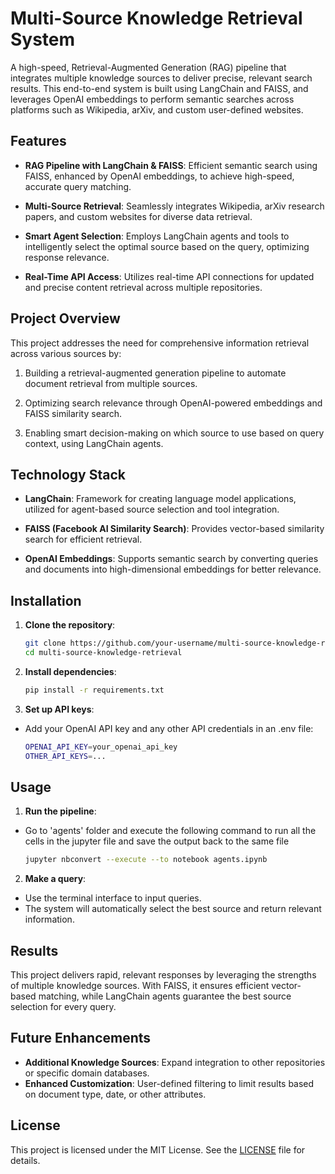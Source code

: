 # Multi-Source Knowledge Retrieval System

A high-speed, Retrieval-Augmented Generation (RAG) pipeline that integrates multiple knowledge sources to deliver precise, relevant search results. This end-to-end system is built using LangChain and FAISS, and leverages OpenAI embeddings to perform semantic searches across platforms such as Wikipedia, arXiv, and custom user-defined websites.

## Features

- **RAG Pipeline with LangChain & FAISS**: 
   Efficient semantic search using FAISS, enhanced by OpenAI embeddings, to achieve high-speed, accurate query matching.

- **Multi-Source Retrieval**:
   Seamlessly integrates Wikipedia, arXiv research papers, and custom websites for diverse data retrieval.

- **Smart Agent Selection**:
   Employs LangChain agents and tools to intelligently select the optimal source based on the query, optimizing response relevance.

- **Real-Time API Access**:
   Utilizes real-time API connections for updated and precise content retrieval across multiple repositories.

## Project Overview

This project addresses the need for comprehensive information retrieval across various sources by:

1. Building a retrieval-augmented generation pipeline to automate document retrieval from multiple sources.
  
2. Optimizing search relevance through OpenAI-powered embeddings and FAISS similarity search.

3. Enabling smart decision-making on which source to use based on query context, using LangChain agents.

## Technology Stack

- **LangChain**: Framework for creating language model applications, utilized for agent-based source selection and tool integration.
  
- **FAISS (Facebook AI Similarity Search)**: Provides vector-based similarity search for efficient retrieval.

- **OpenAI Embeddings**: Supports semantic search by converting queries and documents into high-dimensional embeddings for better relevance.

## Installation

1. **Clone the repository**:
   ```bash
   git clone https://github.com/your-username/multi-source-knowledge-retrieval.git
   cd multi-source-knowledge-retrieval

2. **Install dependencies**:
   ```bash
   pip install -r requirements.txt

3. **Set up API keys**:
-   Add your OpenAI API key and any other API credentials in an .env file:
    ```bash
    OPENAI_API_KEY=your_openai_api_key
    OTHER_API_KEYS=...

## Usage

1. **Run the pipeline**:
-   Go to 'agents' folder and execute the following command to run all the cells in the jupyter file and save the output back to the same file
    ```bash
    jupyter nbconvert --execute --to notebook agents.ipynb

2. **Make a query**:
-   Use the terminal interface to input queries.
-   The system will automatically select the best source and return relevant information.

## Results
This project delivers rapid, relevant responses by leveraging the strengths of multiple knowledge sources. With FAISS, it ensures efficient vector-based matching, while LangChain agents guarantee the best source selection for every query.

## Future Enhancements
- **Additional Knowledge Sources**: Expand integration to other repositories or specific domain databases.
- **Enhanced Customization**: User-defined filtering to limit results based on document type, date, or other attributes.

## License
This project is licensed under the MIT License. See the [LICENSE](LICENSE) file for details.


